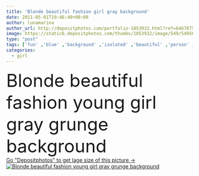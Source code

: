 ```yaml
---
title: 'Blonde beautiful fashion girl gray background'
date: 2011-05-01T19:46:40+00:00
author: lunamarina
author_url: http://depositphotos.com/portfolio-1053932.html?ref=64678756
image: https://static6.depositphotos.com/thumbs/1053932/image/549/5495615/api_thumb_450.jpg?forcejpeg=true
type: "post"
tags: ['fun' ,'blue' ,'background' ,'isolated' ,'beautiful' ,'person' ,'elegance' ,'girl' ,'female' ,'young' ,'people' ,'beauty' ,'model' ,'portrait' ,'cute' ,'caucasian' ,'hair' ,'sensuality' ,'blond' ,'face' ,'care' ,'black' ,'style' ,'grunge' ,'eyes' ,'funny' ,'fashion' ,'gray' ,'skin' ,'pose' ,'pretty' ,'stylish' ,'glamour' ,'woman' ,'lifestyle' ,'makeup' ,'skincare' ,'hairstyle' ,'blonde' ,'lady' ,'look' ,'sexy' ,'attractive' ,'fringe' ,'lips' ,'gorgeous' ,'sensual' ,'seductive' ,'bang' ]
categories: 
  - girl
---
```

<div aling="center">
            <font size="60"> Blonde beautiful fashion young girl gray grunge background</font>   
</div>
<div>
    <a href='https://depositphotos.com/5495615/stock-photo-blonde-beautiful-fashion-girl-gray.html?ref=64678756' target=_blank > Go "Depositphotos" to get lage size of this picture ->
        <img href='https://depositphotos.com/5495615/stock-photo-blonde-beautiful-fashion-girl-gray.html?ref=64678756' src='https://static6.depositphotos.com/1053932/549/i/950/depositphotos_5495615-stock-photo-blonde-beautiful-fashion-girl-gray.jpg?forcejpeg=true' alt='Blonde beautiful fashion young girl gray grunge background' >
    </a>
</div>
